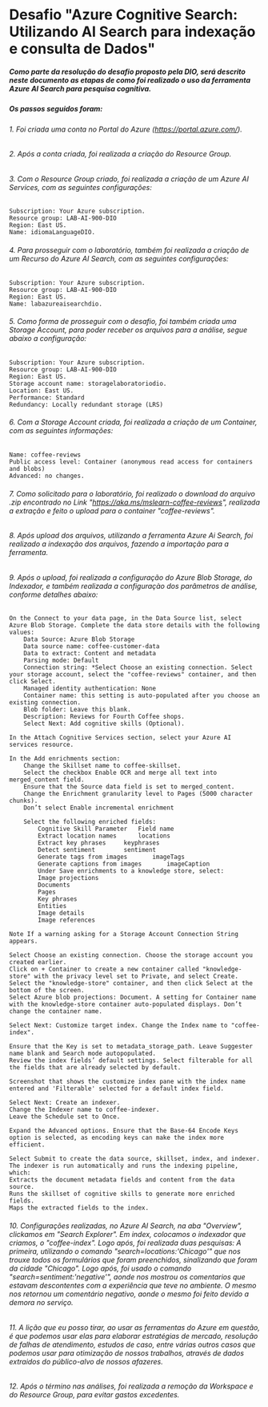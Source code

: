 # Desafio "Azure Cognitive Search: Utilizando AI Search para indexação e consulta de Dados"

##### Como parte da resolução do desafio proposto pela DIO, será descrito neste documento as etapas de como foi realizado o uso da ferramenta Azure AI Search para pesquisa cognitiva.

##### Os passos seguidos foram:

###### 1. Foi criada uma conta no Portal do Azure (https://portal.azure.com/).
###### 2. Após a conta criada, foi realizada a criação do Resource Group.
###### 3. Com o Resource Group criado, foi realizada a criação de um Azure AI Services, com as seguintes configurações:

    Subscription: Your Azure subscription.
    Resource group: LAB-AI-900-DIO
    Region: East US.
    Name: idiomaLanguageDIO.
    
###### 4. Para prosseguir com o laboratório, também foi realizada a criação de um Recurso do Azure AI Search, com as seguintes configurações: 

    Subscription: Your Azure subscription.
    Resource group: LAB-AI-900-DIO
    Region: East US.
    Name: labazureaisearchdio.

###### 5. Como forma de prosseguir com o desafio, foi também criada uma Storage Account, para poder receber os arquivos para a análise, segue abaixo a configuração:

    Subscription: Your Azure subscription.
    Resource group: LAB-AI-900-DIO
    Region: East US.
    Storage account name: storagelaboratoriodio.
    Location: East US.
    Performance: Standard
    Redundancy: Locally redundant storage (LRS)
    
###### 6. Com a Storage Account criada, foi realizada a criação de um Container, com as seguintes informações:

    Name: coffee-reviews
    Public access level: Container (anonymous read access for containers and blobs)
    Advanced: no changes.
    
###### 7. Como solicitado para o laboratório, foi realizado o download do arquivo .zip encontrado no Link "https://aka.ms/mslearn-coffee-reviews", realizada a extração e feito o upload para o container "coffee-reviews".

###### 8. Após upload dos arquivos, utilizando a ferramenta Azure Ai Search, foi realizado a indexação dos arquivos, fazendo a importação para a ferramenta.

###### 9. Após o upload, foi realizada a configuração do Azure Blob Storage, do Indexador, e também realizada a configuraçào dos parâmetros de análise, conforme detalhes abaixo:

    On the Connect to your data page, in the Data Source list, select Azure Blob Storage. Complete the data store details with the following values:
        Data Source: Azure Blob Storage
        Data source name: coffee-customer-data
        Data to extract: Content and metadata
        Parsing mode: Default
        Connection string: *Select Choose an existing connection. Select your storage account, select the "coffee-reviews" container, and then click Select.
        Managed identity authentication: None
        Container name: this setting is auto-populated after you choose an existing connection.
        Blob folder: Leave this blank.
        Description: Reviews for Fourth Coffee shops.
        Select Next: Add cognitive skills (Optional).
    
    In the Attach Cognitive Services section, select your Azure AI services resource.
    
    In the Add enrichments section:
        Change the Skillset name to coffee-skillset.
        Select the checkbox Enable OCR and merge all text into merged_content field.
        Ensure that the Source data field is set to merged_content.
        Change the Enrichment granularity level to Pages (5000 character chunks).
        Don’t select Enable incremental enrichment
        
        Select the following enriched fields:
            Cognitive Skill	Parameter	Field name
            Extract location names	 	locations
            Extract key phrases	 	keyphrases
            Detect sentiment	 	sentiment
            Generate tags from images	 	imageTags
            Generate captions from images	 	imageCaption
            Under Save enrichments to a knowledge store, select:
            Image projections
            Documents
            Pages
            Key phrases
            Entities
            Image details
            Image references
            
    Note If a warning asking for a Storage Account Connection String appears.
    
    Select Choose an existing connection. Choose the storage account you created earlier.
    Click on + Container to create a new container called "knowledge-store" with the privacy level set to Private, and select Create.
    Select the "knowledge-store" container, and then click Select at the bottom of the screen.
    Select Azure blob projections: Document. A setting for Container name with the knowledge-store container auto-populated displays. Don’t change the container name.
    
    Select Next: Customize target index. Change the Index name to "coffee-index".
    
    Ensure that the Key is set to metadata_storage_path. Leave Suggester name blank and Search mode autopopulated.
    Review the index fields’ default settings. Select filterable for all the fields that are already selected by default.
    
    Screenshot that shows the customize index pane with the index name entered and 'Filterable' selected for a default index field.
    
    Select Next: Create an indexer.
    Change the Indexer name to coffee-indexer.
    Leave the Schedule set to Once.
    
    Expand the Advanced options. Ensure that the Base-64 Encode Keys option is selected, as encoding keys can make the index more efficient.
    
    Select Submit to create the data source, skillset, index, and indexer. The indexer is run automatically and runs the indexing pipeline, which:
    Extracts the document metadata fields and content from the data source.
    Runs the skillset of cognitive skills to generate more enriched fields.
    Maps the extracted fields to the index.
    
    
    
###### 10. Configurações realizadas, no Azure AI Search, na aba "Overview", clickamos em "Search Explorer". Em index, colocamos o indexador que criamos, o "coffee-index". Logo após, foi realizada duas pesquisas: A primeira, utilizando o comando "search=locations:'Chicago'" que nos trouxe todos os formulários que foram preenchidos, sinalizando que foram da cidade "Chicago". Logo após, foi usado o comando "search=sentiment:'negative'", aonde nos mostrou os comentarios que estavam descontentes com a experiência que teve no ambiente. O mesmo nos retornou um comentário negativo, aonde o mesmo foi feito devido a demora no serviço.

###### 11. A lição que eu posso tirar, ao usar as ferramentas do Azure em questão, é que podemos usar elas para elaborar estratégias de mercado, resolução de falhas de atendimento, estudos de caso, entre várias outros casos que podemos usar para otimização de nossos trabalhos, através de dados extraidos do público-alvo de nossos afazeres.

###### 12. Após o término nas análises, foi realizada a remoção da Workspace e do Resource Group, para evitar gastos excedentes.
